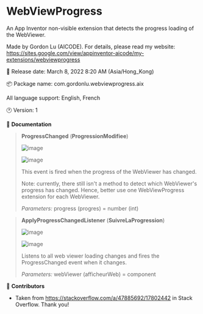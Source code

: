# WebViewProgress
An App Inventor non-visible extension that detects the progress loading of the WebViewer.

Made by Gordon Lu (AICODE). For details, please read my website: https://sites.google.com/view/appinventor-aicode/my-extensions/webviewprogress

:date: Release date: March 8, 2022 8:20 AM (Asia/Hong_Kong)

:package: Package name: com.gordonlu.webviewprogress.aix

All language support: English, French

🕐 Version: 1

📖 **Documentation**

>**ProgressChanged** (**ProgressionModifiee**)
>
>![image](https://user-images.githubusercontent.com/88015331/157641268-61fe61fe-9c16-4cb1-bf10-66cdfa36319f.png)
>
>![image](https://user-images.githubusercontent.com/88015331/157641647-6e64f7ac-d821-4362-9aa6-e598e984fa7f.png)
>
>This event is fired when the progress of the WebViewer has changed.
>
>Note: currently, there still isn't a method to detect which WebViewer's progress has changed. Hence, better use one WebViewProgress extension for each WebViewer.
>
>*Parameters:* progress (progres) = number (int)

>**ApplyProgressChangedListener** (**SuivreLaProgression**)
>
>![image](https://user-images.githubusercontent.com/88015331/157641612-71eb7564-81cb-472d-b4ab-f7d1b0c79688.png)
>
>![image](https://user-images.githubusercontent.com/88015331/157641680-c33bdce0-6211-42f5-838f-5a779a6da45f.png)
>
>Listens to all web viewer loading changes and fires the ProgressChanged event when it changes.
>
>*Parameters:* webViewer (afficheurWeb) = component

📁 **Contributors**

- Taken from https://stackoverflow.com/a/47885692/17802442 in Stack Overflow. Thank you!
